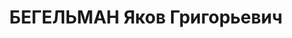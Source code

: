 ---
title: БЕГЕЛЬМАН Яков Григорьевич
description: "Род. в 1905. Проживал: г. Орск. Бухгалтер \"Орскхалилстрой\" \n  Приговор:\
  \ ВК ВС СССР, 04.02.1938 – ВМН. \n  Реабилитирован 04.06.1964"
---